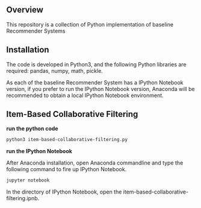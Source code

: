 ## Overview

This repository is a collection of Python implementation of baseline Recommender Systems

## Installation

The code is developed in Python3, and the following Python libraries are required: pandas, numpy, math, pickle. 

As each of the baseline Recommender System has a IPython Notebook version, if you prefer to run the IPython Notebook version, Anaconda will be recommended to obtain a local IPython Notebook environment. 

## Item-Based Collaborative Filtering

**run the python code**

```bash
python3 item-based-collaborative-filtering.py
```

**run the IPython Notebook**

After Anaconda installation, open Anaconda commandline and type the following command to fire up IPython Notebook.

```bash
jupyter notebook
``` 

In the directory of IPython Notebook, open the item-based-collaborative-filtering.ipnb. 


